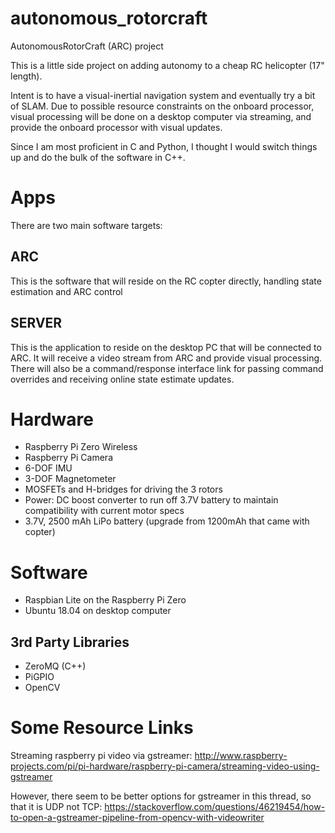 # autonomous_rotorcraft
AutonomousRotorCraft (ARC) project

This is a little side project on adding autonomy to a cheap RC helicopter (17" length).

Intent is to have a visual-inertial navigation system and eventually try a bit of SLAM.
Due to possible resource constraints on the onboard processor, visual processing will be done on a desktop computer via streaming, and provide the onboard processor with visual updates.

Since I am most proficient in C and Python, I thought I would switch things up and do the bulk of the software in C++.

Apps
====
There are two main software targets:

ARC
---
This is the software that will reside on the RC copter directly, handling state estimation and ARC control

SERVER
------
This is the application to reside on the desktop PC that will be connected to ARC. It will receive a video stream from ARC and provide visual processing. There will also be a command/response interface link for passing command overrides and receiving online state estimate updates.

Hardware
========
- Raspberry Pi Zero Wireless
- Raspberry Pi Camera
- 6-DOF IMU
- 3-DOF Magnetometer
- MOSFETs and H-bridges for driving the 3 rotors
- Power: DC boost converter to run off 3.7V battery to maintain compatibility with current motor specs
- 3.7V, 2500 mAh LiPo battery (upgrade from 1200mAh that came with copter)

Software
========
- Raspbian Lite on the Raspberry Pi Zero
- Ubuntu 18.04 on desktop computer

3rd Party Libraries
-------------------
- ZeroMQ (C++)
- PiGPIO
- OpenCV

Some Resource Links
===================
Streaming raspberry pi video via gstreamer:
http://www.raspberry-projects.com/pi/pi-hardware/raspberry-pi-camera/streaming-video-using-gstreamer

However, there seem to be better options for gstreamer in this thread, so that it is UDP not TCP:
https://stackoverflow.com/questions/46219454/how-to-open-a-gstreamer-pipeline-from-opencv-with-videowriter



